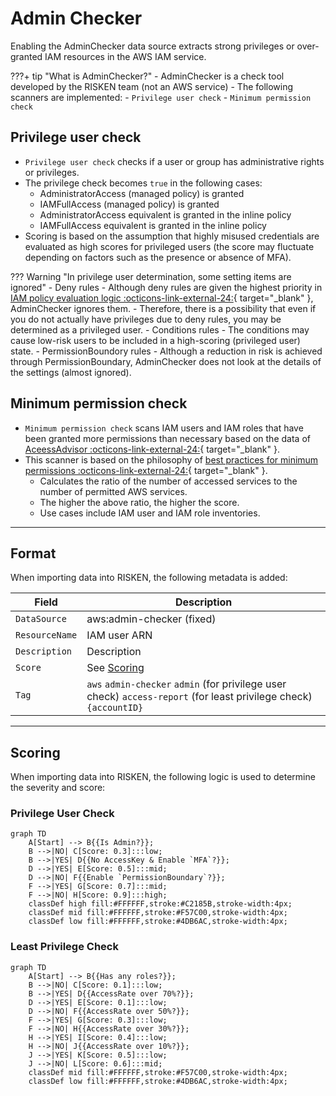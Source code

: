 # Admin Checker

Enabling the AdminChecker data source extracts strong privileges or over-granted IAM resources in the AWS IAM service.

???+ tip "What is AdminChecker?"
    - AdminChecker is a check tool developed by the RISKEN team (not an AWS service)
    - The following scanners are implemented:
        - `Privilege user check`
        - `Minimum permission check`

## Privilege user check

- `Privilege user check` checks if a user or group has administrative rights or privileges.
- The privilege check becomes `true` in the following cases:
    - AdministratorAccess (managed policy) is granted
    - IAMFullAccess (managed policy) is granted
    - AdministratorAccess equivalent is granted in the inline policy
    - IAMFullAccess equivalent is granted in the inline policy
- Scoring is based on the assumption that highly misused credentials are evaluated as high scores for privileged users (the score may fluctuate depending on factors such as the presence or absence of MFA).

??? Warning "In privilege user determination, some setting items are ignored"
    - Deny rules
        - Although deny rules are given the highest priority in [IAM policy evaluation logic :octicons-link-external-24:](https://docs.aws.amazon.com/IAM/latest/UserGuide/reference_policies_evaluation-logic.html){ target="_blank" }, AdminChecker ignores them.
        - Therefore, there is a possibility that even if you do not actually have privileges due to deny rules, you may be determined as a privileged user.
    - Conditions rules
        - The conditions may cause low-risk users to be included in a high-scoring (privileged user) state.
    - PermissionBoundory rules
        - Although a reduction in risk is achieved through PermissionBoundary, AdminChecker does not look at the details of the settings (almost ignored).

## Minimum permission check

- `Minimum permission check` scans IAM users and IAM roles that have been granted more permissions than necessary based on the data of [AceessAdvisor :octicons-link-external-24:](https://docs.aws.amazon.com/IAM/latest/UserGuide/access_policies_access-advisor-view-data.html){ target="_blank" }.
- This scanner is based on the philosophy of [best practices for minimum permissions :octicons-link-external-24:](https://docs.aws.amazon.com/IAM/latest/UserGuide/best-practices.html){ target="_blank" }.
    - Calculates the ratio of the number of accessed services to the number of permitted AWS services.
    - The higher the above ratio, the higher the score.
    - Use cases include IAM user and IAM role inventories.

---

## Format

When importing data into RISKEN, the following metadata is added:

| Field         | Description                                                                                              |
| ------------- | -------------------------------------------------------------------------------------------------------- |
| `DataSource`  | aws:admin-checker (fixed)                                                                                |
| `ResourceName`| IAM user ARN                                                                                            |
| `Description` | Description                                                                                              |
| `Score`       | See [Scoring](/aws/adminchecker/#_4)                                                                      |
| `Tag`         | `aws` `admin-checker` `admin` (for privilege user check) `access-report` (for least privilege check) `{accountID}` |

---

## Scoring

When importing data into RISKEN, the following logic is used to determine the severity and score:

### Privilege User Check

```mermaid
graph TD
    A[Start] --> B{{Is Admin?}};
    B -->|NO| C[Score: 0.3]:::low;
    B -->|YES| D{{No AccessKey & Enable `MFA`?}};
    D -->|YES| E[Score: 0.5]:::mid;
    D -->|NO| F{{Enable `PermissionBoundary`?}};
    F -->|YES| G[Score: 0.7]:::mid;
    F -->|NO| H[Score: 0.9]:::high;
    classDef high fill:#FFFFFF,stroke:#C2185B,stroke-width:4px;
    classDef mid fill:#FFFFFF,stroke:#F57C00,stroke-width:4px;
    classDef low fill:#FFFFFF,stroke:#4DB6AC,stroke-width:4px;
```

### Least Privilege Check

```mermaid
graph TD
    A[Start] --> B{{Has any roles?}};
    B -->|NO| C[Score: 0.1]:::low;
    B -->|YES| D{{AccessRate over 70%?}};
    D -->|YES| E[Score: 0.1]:::low;
    D -->|NO| F{{AccessRate over 50%?}};
    F -->|YES| G[Score: 0.3]:::low;
    F -->|NO| H{{AccessRate over 30%?}};
    H -->|YES| I[Score: 0.4]:::low;
    H -->|NO| J{{AccessRate over 10%?}};
    J -->|YES| K[Score: 0.5]:::low;
    J -->|NO| L[Score: 0.6]:::mid;
    classDef mid fill:#FFFFFF,stroke:#F57C00,stroke-width:4px;
    classDef low fill:#FFFFFF,stroke:#4DB6AC,stroke-width:4px;
```